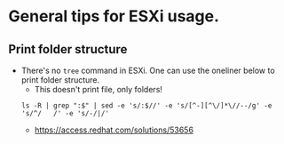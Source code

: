# General tips for ESXi usage.

## Print folder structure
* There's no `tree` command in ESXi. One can use the oneliner below to print folder structure.
    * This doesn't print file, only folders!
    ~~~
    ls -R | grep ":$" | sed -e 's/:$//' -e 's/[^-][^\/]*\//--/g' -e 's/^/   /' -e 's/-/|/'
    ~~~
    * https://access.redhat.com/solutions/53656
